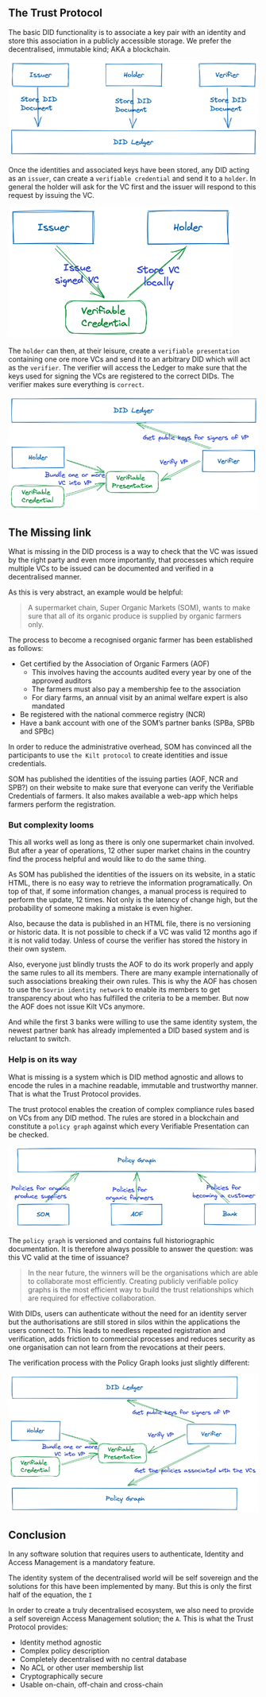 ## The Trust Protocol

The basic DID functionality is to associate a key pair with an identity and store this association in a publicly accessible storage. We prefer the decentralised, immutable kind; AKA a blockchain.

![intro01](assets/intro/01.png)

Once the identities and associated keys have been stored, any DID acting as an `issuer`, can create a `verifiable credential` and send it to a `holder`. In general the holder will ask for the VC first and the issuer will respond to this request by issuing the VC.

![intro01](assets/intro/02.png)

The `holder` can then, at their leisure, create a `verifiable presentation` containing one ore more VCs and send it to an arbitrary DID which will act as the `verifier`. The verifier will access the Ledger to make sure that the keys used for signing the VCs are registered to the correct DIDs. The verifier makes sure everything is `correct`.

![intro01](assets/intro/03.png)

## The Missing link

What is missing in the DID process is a way to check that the VC was issued by the right party and even more importantly, that processes which require multiple VCs to be issued can be documented and verified in a decentralised manner.

As this is very abstract, an example would be helpful: 

> A supermarket chain, Super Organic Markets (SOM), wants to make sure that all of its organic produce is supplied by organic farmers only.
> 

The process to become a recognised organic farmer has been established as follows:

- Get certified by the Association of Organic Farmers (AOF)
    - This involves having the accounts audited every year by one of the approved auditors
    - The farmers must also pay a membership fee to the association
    - For diary farms, an annual visit by an animal welfare expert is also mandated
- Be registered with the national commerce registry (NCR)
- Have a bank account with one of the SOM’s partner banks (SPBa, SPBb and SPBc)

In order to reduce the administrative overhead, SOM has convinced all the participants to use `the Kilt protocol` to create identities and issue credentials. 

SOM has published the identities of the issuing parties (AOF, NCR and SPB?) on their website to make sure that everyone can verify the Verifiable Credentials of farmers. It also makes available a web-app which helps farmers perform the registration.

### But complexity looms

This all works well as long as there is only one supermarket chain involved. But after a year of operations, 12 other super market chains in the country find the process helpful and would like to do the same thing. 

As SOM has published the identities of the issuers on its website, in a static HTML, there is no easy way to retrieve the information programatically. On top of that, if some information changes, a manual process is required to perform the update, 12 times. Not only is the latency of change high, but the probability of someone making a mistake is even higher.

Also, because the data is published in an HTML file, there is no versioning or historic data. It is not possible to check if a VC was valid 12 months ago if it is not valid today. Unless of course the verifier has stored the history in their own system.

Also, everyone just blindly trusts the AOF to do its work properly and apply the same rules to all its members. There are many example internationally of such associations breaking their own rules. This is why the AOF has chosen to use the `Sovrin identity network` to enable its members to get transparency about who has fulfilled the criteria to be a member. But now the AOF does not issue Kilt VCs anymore.

And while the first 3 banks were willing to use the same identity system, the newest partner bank has already implemented a DID based system and is reluctant to switch.

### Help is on its way

What is missing is a system which is DID method agnostic and allows to encode the rules in a machine readable, immutable and trustworthy manner. That is what the Trust Protocol provides.

The trust protocol enables the creation of complex compliance rules based on VCs from any DID method. The rules are stored in a blockchain and constitute a `policy graph` against which every Verifiable Presentation can be checked.

![intro01](assets/intro/04.png)

The `policy graph` is versioned and contains full historiographic documentation. It is therefore always possible to answer the question: was this VC valid at the time of issuance?

> In the near future, the winners will be the organisations which are able to collaborate most efficiently. Creating publicly verifiable policy graphs is the most efficient way to build the trust relationships which are required for effective collaboration.
> 

With DIDs, users can authenticate without the need for an identity server but the authorisations are still stored in silos within the applications the users connect to. This leads to needless repeated registration and verification, adds friction to commercial processes and reduces security as one organisation can not learn from the revocations at their peers.

The verification process with the Policy Graph looks just slightly different:

![intro01](assets/intro/05.png)

## Conclusion

In any software solution that requires users to authenticate, Identity and Access Management is a mandatory feature.

The identity system of the decentralised world will be self sovereign and the solutions for this have been implemented by many. But this is only the first half of the equation, the `I`

In order to create a truly decentralised ecosystem, we also need to provide a self sovereign Access Management solution; the `A`. This is what the Trust Protocol provides:

- Identity method agnostic
- Complex policy description
- Completely decentralised with no central database
- No ACL or other user membership list
- Cryptographically secure
- Usable on-chain, off-chain and cross-chain